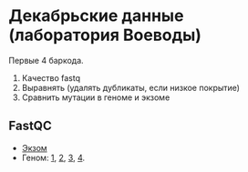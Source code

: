 # Декабрьские данные (лаборатория Воеводы)

Первые 4 баркода.

1. Качество fastq
2. Выравнять (удалять дубликаты, если низкое покрытие)
3. Сравнить мутации в геноме и экзоме

## FastQC

* [Экзом](http://htmlpreview.github.io/?https://github.com/regnveig/labjournal/blob/master/labjournal/FastQC_results/December_Dinara/v300021589_L03_41_1_fastqc.html)
* Геном:
[1](http://htmlpreview.github.io/?https://github.com/regnveig/labjournal/blob/master/labjournal/FastQC_results/December_Dinara/V300021405_L02_1_1_fastqc.html),
[2](http://htmlpreview.github.io/?https://github.com/regnveig/labjournal/blob/master/labjournal/FastQC_results/December_Dinara/V300021405_L02_2_1_fastqc.html),
[3](http://htmlpreview.github.io/?https://github.com/regnveig/labjournal/blob/master/labjournal/FastQC_results/December_Dinara/V300021405_L02_3_1_fastqc.html),
[4](http://htmlpreview.github.io/?https://github.com/regnveig/labjournal/blob/master/labjournal/FastQC_results/December_Dinara/V300021405_L02_4_1_fastqc.html).
